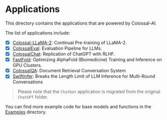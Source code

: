 # Applications

This directory contains the applications that are powered by Colossal-AI.

The list of applications include:

- [X] [Colossal-LLaMA-2](./Colossal-LLaMA-2/): Continual Pre-training of LLaMA-2.
- [X] [ColossalEval](./ColossalEval): Evaluation Pipeline for LLMs.
- [X] [ColossalChat](./Chat/README.md): Replication of ChatGPT with RLHF.
- [X] [FastFold](https://github.com/hpcaitech/FastFold): Optimizing AlphaFold (Biomedicine) Training and Inference on GPU Clusters.
- [X] [ColossalQA](./ColossalQA/README.md): Document Retrieval Conversation System
- [X] [SwiftInfer](https://github.com/hpcaitech/SwiftInfer): Breaks the Length Limit of LLM Inference for Multi-Round Conversations

> Please note that the `Chatbot` application is migrated from the original `ChatGPT` folder.

You can find more example code for base models and functions in the [Examples](https://github.com/hpcaitech/ColossalAI/tree/main/examples) directory.
